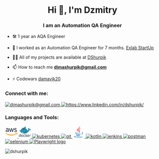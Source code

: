 <h1 align="center">Hi 👋, I'm Dzmitry</h1>
<h3 align="center">I am an Automation QA Engineer</h3>

- 🛠 1 year an AQA Engineer

- 🔭 I worked as an Automation QA Engineer for 7 months. [Exlab StartUp](https://exlab.team/)

- 👨‍💻 All of my projects are available at [DShurpik](https://github.com/DShurpik?tab=repositories)

- 📫 How to reach me **dimashurpik@gmail.com**

- ⚡ Codewars [damavik20](https://www.codewars.com/users/damavik20)

<h3 align="left">Connect with me:</h3>
<p align="left">
<a href="mailto:dimashurpik@gmail.com" target="_blank">
  <img align="center" src="https://upload.wikimedia.org/wikipedia/commons/4/4e/Gmail_Icon.png" alt="dimashurpik@gmail.com" height="30" width="40" />
</a>
<a href="https://www.linkedin.com/in/dshurpik/" target="blank"><img align="center" src="https://raw.githubusercontent.com/rahuldkjain/github-profile-readme-generator/master/src/images/icons/Social/linked-in-alt.svg" alt="https://www.linkedin.com/in/dshurpik/" height="30" width="40" /></a>
</p>

<h3 align="left">Languages and Tools:</h3>
<p align="left">
<a href="https://aws.amazon.com" target="_blank" rel="noreferrer"> <img src="https://raw.githubusercontent.com/devicons/devicon/master/icons/amazonwebservices/amazonwebservices-original-wordmark.svg" alt="aws" width="40" height="40"/> </a>
<a href="https://www.docker.com/" target="_blank" rel="noreferrer"> <img src="https://raw.githubusercontent.com/devicons/devicon/master/icons/docker/docker-original-wordmark.svg" alt="docker" width="40" height="40"/> </a>
<a href="https://kubernetes.io" target="_blank" rel="noreferrer"> <img src="https://www.vectorlogo.zone/logos/kubernetes/kubernetes-icon.svg" alt="kubernetes" width="40" height="40"/> </a>
<a href="https://git-scm.com/" target="_blank" rel="noreferrer"> <img src="https://www.vectorlogo.zone/logos/git-scm/git-scm-icon.svg" alt="git" width="40" height="40"/> </a>
<a href="https://www.java.com" target="_blank" rel="noreferrer"> <img src="https://raw.githubusercontent.com/devicons/devicon/master/icons/java/java-original.svg" alt="java" width="40" height="40"/> </a>
<a href="https://kotlinlang.org" target="_blank" rel="noreferrer"> <img src="https://www.vectorlogo.zone/logos/kotlinlang/kotlinlang-icon.svg" alt="kotlin" width="40" height="40"/> </a>
<a href="https://www.jenkins.io" target="_blank" rel="noreferrer"> <img src="https://www.vectorlogo.zone/logos/jenkins/jenkins-icon.svg" alt="jenkins" width="40" height="40"/> </a> 
<a href="https://postman.com" target="_blank" rel="noreferrer"> <img src="https://www.vectorlogo.zone/logos/getpostman/getpostman-icon.svg" alt="postman" width="40" height="40"/> </a> 
<a href="https://www.selenium.dev" target="_blank" rel="noreferrer"> <img src="https://raw.githubusercontent.com/detain/svg-logos/780f25886640cef088af994181646db2f6b1a3f8/svg/selenium-logo.svg" alt="selenium" width="40" height="40"/> </a> 
<a href="https://playwright.dev/" target="_blank" rel="noreferrer"> <img src="https://playwright.dev/img/playwright-logo.svg" alt="Playwright logo" width="40" height="40"></a>
</p>

<p><img align="center" src="https://github-readme-stats.vercel.app/api/top-langs?username=dshurpik&show_icons=true&locale=en&layout=compact" alt="dshurpik" /></p>
